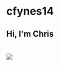 # cfynes14

## Hi, I'm Chris

# <img src="https://wakatime.com/share/@c8171554-159d-4c64-bb06-721c24f968c0/1181fb41-9cfd-49c1-b176-a3c741370211.svg">




